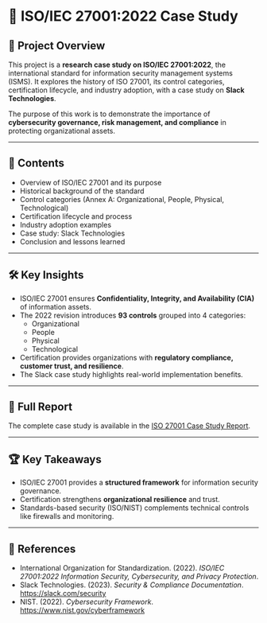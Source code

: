 # 📘 ISO/IEC 27001:2022 Case Study

## 📌 Project Overview
This project is a **research case study on ISO/IEC 27001:2022**, the international standard for information security management systems (ISMS). It explores the history of ISO 27001, its control categories, certification lifecycle, and industry adoption, with a case study on **Slack Technologies**.  

The purpose of this work is to demonstrate the importance of **cybersecurity governance, risk management, and compliance** in protecting organizational assets.

---

## 📖 Contents
- Overview of ISO/IEC 27001 and its purpose  
- Historical background of the standard  
- Control categories (Annex A: Organizational, People, Physical, Technological)  
- Certification lifecycle and process  
- Industry adoption examples  
- Case study: Slack Technologies  
- Conclusion and lessons learned  

---

## 🛠️ Key Insights
- ISO/IEC 27001 ensures **Confidentiality, Integrity, and Availability (CIA)** of information assets.  
- The 2022 revision introduces **93 controls** grouped into 4 categories:  
  - Organizational  
  - People  
  - Physical  
  - Technological  
- Certification provides organizations with **regulatory compliance, customer trust, and resilience**.  
- The Slack case study highlights real-world implementation benefits.  

---

## 📑 Full Report
The complete case study is available in the [ISO 27001 Case Study Report](docs/ISO27001_CaseStudy.pdf).  

---

## 🏆 Key Takeaways
- ISO/IEC 27001 provides a **structured framework** for information security governance.  
- Certification strengthens **organizational resilience** and trust.  
- Standards-based security (ISO/NIST) complements technical controls like firewalls and monitoring.  

---

## 📖 References
- International Organization for Standardization. (2022). *ISO/IEC 27001:2022 Information Security, Cybersecurity, and Privacy Protection*.  
- Slack Technologies. (2023). *Security & Compliance Documentation*. https://slack.com/security  
- NIST. (2022). *Cybersecurity Framework*. https://www.nist.gov/cyberframework  
